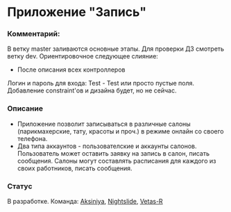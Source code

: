 # Приложение "Запись"

### Комментарий:
В ветку master заливаются основные этапы. Для проверки ДЗ смотреть ветку dev.
Ориентировочное следующее слияние:
* После описания всех контроллеров

Логин и пароль для входа: Test - Test или просто пустые поля.
Добавление constraint'ов и дизайна будет, но не сейчас.

### Описание
* Приложение позволит записываться в различные салоны (парикмахерские, тату, красоты и проч.) в режиме онлайн со своего телефона.
* Два типа аккаунтов - пользователские и аккаунты салонов. Пользователь может оставить заявку на запись в салон, писать сообщения. Салоны могут составлять расписания для каждого из своих работников, писать сообщения.

### Статус
В разработке.
Команда:  [Aksiniya](https://github.com/Aksiniya), [Nightslide](https://github.com/nightslide), [Vetas-R](https://github.com/Vetas-R)
